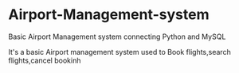 # Airport-Management-system
Basic Airport Management system connecting Python and MySQL

It's a basic Airport management system used to Book flights,search flights,cancel bookinh

